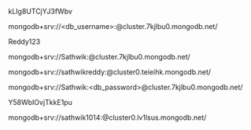 kLIg8UTCjYJ3fWbv

mongodb+srv://<db_username>:<kLIg8UTCjYJ3fWbv>@cluster.7kjlbu0.mongodb.net/

Reddy123

mongodb+srv://Sathwik:<Reddy123>@cluster.7kjlbu0.mongodb.net/

mongodb+srv://sathwikreddy:<kLIg8UTCjYJ3fWbv>@cluster0.teieihk.mongodb.net/

mongodb+srv://Sathwik:<db_password>@cluster.7kjlbu0.mongodb.net/

Y58WbIOvjTkkE1pu

mongodb+srv://sathwik1014:<kLIg8UTCjYJ3fWbv>@cluster0.lv1lsus.mongodb.net/